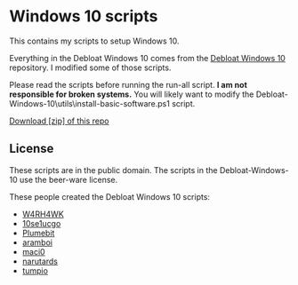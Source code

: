 # Windows 10 scripts

This contains my scripts to setup Windows 10.

Everything in the Debloat Windows 10 comes from the [Debloat Windows 10](https://github.com/W4RH4WK/Debloat-Windows-10) repository. I modified some of those scripts.

Please read the scripts before running the run-all script.
**I am not responsible for broken systems.** You will likely want to modify the
Debloat-Windows-10\utils\install-basic-software.ps1 script.

[Download [zip] of this repo](https://codeberg.org/RobinWils/Windows-10-Scripts/archive/main.zip)

## License

These scripts are in the public domain. The scripts in the Debloat-Windows-10 use the beer-ware
license.


These people created the Debloat Windows 10 scripts:

- [W4RH4WK](https://github.com/W4RH4WK)
- [10se1ucgo](https://github.com/10se1ucgo)
- [Plumebit](https://github.com/Plumebit)
- [aramboi](https://github.com/aramboi)
- [maci0](https://github.com/maci0)
- [narutards](https://github.com/narutards)
- [tumpio](https://github.com/tumpio)
